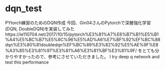 # dqn_test
PYtorch練習のためのDQN作成
今回、Gin04さんのPytorchで深層強化学習(DQN, DoubleDQN)を実装してみたhttps://ie110704.net/2017/10/15/pytorch%E3%81%A7%E6%B7%B1%E5%B1%A4%E5%BC%B7%E5%8C%96%E5%AD%A6%E7%BF%92%EF%BC%88dqn%E3%80%81doubledqn%EF%BC%89%E3%82%92%E5%AE%9F%E8%A3%85%E3%81%97%E3%81%A6%E3%81%BF%E3%81%9F/
をとても分かりやすかったので、参考にさせていただきました。
I try deep q network and test this performance
